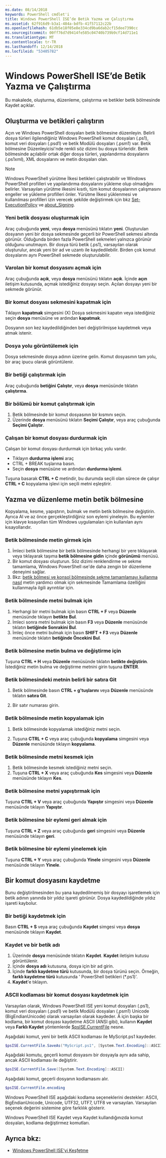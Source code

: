 ```yaml
---
ms.date: 08/14/2018
keywords: PowerShell cmdlet'i
title: Windows PowerShell ISE’de Betik Yazma ve Çalıştırma
ms.assetid: 62f916d9-b3a1-484a-bdfb-41f57112c22b
ms.openlocfilehash: 61db5e18f05e8e334cd9ba6dab2cf15dee7390cc
ms.sourcegitcommit: 00ff76d7d9414fe585c04740b739b9cf14d711e1
ms.translationtype: MT
ms.contentlocale: tr-TR
ms.lasthandoff: 12/14/2018
ms.locfileid: "53405782"
---
```

# <a name="how-to-write-and-run-scripts-in-the-windows-powershell-ise"></a>Windows PowerShell ISE’de Betik Yazma ve Çalıştırma

Bu makalede, oluşturma, düzenleme, çalıştırma ve betikler betik bölmesinde Kaydet açıklar.

## <a name="how-to-create-and-run-scripts"></a>Oluşturma ve betikleri çalıştırın

Açın ve Windows PowerShell dosyaları betik bölmesine düzenleyin. Belirli dosya türleri ilgilendiğiniz Windows PowerShell komut dosyaları (.ps1), komut veri dosyaları (.psd1) ve betik Modülü dosyaları (.psm1) var. Betik bölmesine Düzenleyicisi'nde renkli söz dizimi bu dosya türleridir. Betik bölmesinde açılabilir ortak diğer dosya türleri, yapılandırma dosyalarını (.ps1xml), XML dosyalarını ve metin dosyaları olan.

> [!NOTE]
> Windows PowerShell yürütme İlkesi betikleri çalıştırabilir ve Windows PowerShell profilleri ve yapılandırma dosyalarını yükleme olup olmadığını belirler. Varsayılan yürütme ilkesini kısıtlı, tüm komut dosyalarının çalışmasını engeller ve yükleme profilleri önler. Yürütme İlkesi yüklenmesi ve kullanılması profilleri izin verecek şekilde değiştirmek için bkz [Set-ExecutionPolicy](/powershell/module/microsoft.powershell.security/set-executionpolicy) ve [about_Signing](/powershell/module/microsoft.powershell.core/about/about_signing).

### <a name="to-create-a-new-script-file"></a>Yeni betik dosyası oluşturmak için

Araç çubuğunda **yeni**, veya **dosya** menüsünü tıklatın **yeni**. Oluşturulan dosyanın yeni bir dosya sekmesinde geçerli bir PowerShell sekmesi altında görünür. Olduğunda birden fazla PowerShell sekmeleri yalnızca görünür olduğunu unutmayın. Bir dosya türü betik (.ps1), varsayılan olarak oluşturulur, ancak yeni bir ad ve uzantı ile kaydedilebilir. Birden çok komut dosyalarını aynı PowerShell sekmede oluşturulabilir.

### <a name="to-open-an-existing-script"></a>Varolan bir komut dosyasını açmak için

Araç çubuğunda **açık**, veya **dosya** menüsünü tıklatın **açık**. İçinde **açın** iletişim kutusunda, açmak istediğiniz dosyayı seçin. Açılan dosyayı yeni bir sekmede görünür.

### <a name="to-close-a-script-tab"></a>Bir komut dosyası sekmesini kapatmak için

Tıklayın **kapatmak** simgesini (X) Dosya sekmesini kapatın veya istediğiniz seçin **dosya** menüsüne ve ardından **kapatmak**.

Dosyanın son kez kaydedildiğinden beri değiştirilmişse kaydetmek veya atmak istenir.

### <a name="to-display-the-file-path"></a>Dosya yolu görüntülemek için

Dosya sekmesinde dosya adının üzerine gelin. Komut dosyasının tam yolu, bir araç ipucu olarak görüntülenir.

### <a name="to-run-a-script"></a>Bir betiği çalıştırmak için

Araç çubuğunda **betiğini Çalıştır**, veya **dosya** menüsünde tıklatın **çalıştırma**.

### <a name="to-run-a-portion-of-a-script"></a>Bir bölümü bir komut çalıştırmak için

1. Betik bölmesinde bir komut dosyasının bir kısmını seçin.
2. Üzerinde **dosya** menüsünü tıklatın **Seçimi Çalıştır**, veya araç çubuğunda **Seçimi Çalıştır**.

### <a name="to-stop-a-running-script"></a>Çalışan bir komut dosyası durdurmak için

Çalışan bir komut dosyası durdurmak için birkaç yolu vardır.

- Tıklayın **durdurma işlemi** araç
- CTRL + BREAK tuşlarına basın.
- Seçin **dosya** menüsüne ve ardından **durdurma işlemi**.

Tuşuna basarak **CTRL + C** metindir, bu durumda seçili olan sürece de çalışır **CTRL + C** kopyalama işlevi için seçili metni eşleştirir.

## <a name="how-to-write-and-edit-text-in-the-script-pane"></a>Yazma ve düzenleme metin betik bölmesine

Kopyalama, kesme, yapıştırın, bulmak ve metin betik bölmesine değiştirin. Ayrıca Al ve az önce gerçekleştirdiğiniz son eylemi yineleyin. Bu eylemler için klavye kısayolları tüm Windows uygulamaları için kullanılan aynı kısayollarıdır.

### <a name="to-enter-text-in-the-script-pane"></a>Betik bölmesinde metin girmek için

1. İmleci betik bölmesine bir betik bölmesinde herhangi bir yere tıklayarak veya tıklayarak taşıma **betik bölmesine gidin** içinde **görünümü** menüsü.
2. Bir komut dosyası oluşturun. Söz dizimi renklendirme ve sekme tamamlama, Windows PowerShell ıse'de daha zengin bir düzenleme deneyimi sağlar.
3. Bkz: [betik bölmesi ve konsol bölmesinde sekme tamamlamayı kullanma nasıl](How-to-Use-Tab-Completion-in-the-Script-Pane-and-Console-Pane.md) metin yardımcı olmak için sekmesinde Tamamlama özelliğini kullanmayla ilgili ayrıntılar için.

### <a name="to-find-text-in-the-script-pane"></a>Betik bölmesinde metni bulmak için

1. Herhangi bir metni bulmak için basın **CTRL + F** veya **Düzenle** menüsünde tıklayın **betikte Bul**.
2. İmleci sonra metni bulmak için basın **F3** veya **Düzenle** menüsünde tıklatın **betiğinde Sonrakini Bul**.
3. İmleç önce metni bulmak için basın **SHIFT + F3** veya **Düzenle** menüsünde tıklatın **betiğinde Öncekini Bul**.

### <a name="to-find-and-replace-text-in-the-script-pane"></a>Betik bölmesine metin bulma ve değiştirme için

Tuşuna **CTRL + H** veya **Düzenle** menüsünde tıklatın **betikte değiştirin**. İstediğiniz metin bulma ve değiştirme metnini girin tuşuna **ENTER**.

### <a name="to-go-to-a-particular-line-of-text-in-the-script-pane"></a>Betik bölmesindeki metnin belirli bir satıra Git

1. Betik bölmesinde basın **CTRL + g'tuşlarını** veya **Düzenle** menüsünde tıklatın **satıra Git**.

2. Bir satır numarası girin.

### <a name="to-copy-text-in-the-script-pane"></a>Betik bölmesinde metin kopyalamak için

1. Betik bölmesinde kopyalamak istediğiniz metni seçin.

2. Tuşuna **CTRL + C** veya araç çubuğunda **kopyalama** simgesini veya **Düzenle** menüsünde tıklayın **kopyalama**.

### <a name="to-cut-text-in-the-script-pane"></a>Betik bölmesinde metni kesmek için

1. Betik bölmesinde kesmek istediğiniz metni seçin.
2. Tuşuna **CTRL + X** veya araç çubuğunda **Kes** simgesini veya **Düzenle** menüsünde tıklayın **Kes**.

### <a name="to-paste-text-into-the-script-pane"></a>Betik bölmesine metni yapıştırmak için

Tuşuna **CTRL + V** veya araç çubuğunda **Yapıştır** simgesini veya **Düzenle** menüsünde tıklayın **Yapıştır**.

### <a name="to-undo-an-action-in-the-script-pane"></a>Betik bölmesine bir eylemi geri almak için

Tuşuna **CTRL + Z** veya araç çubuğunda **geri** simgesini veya **Düzenle** menüsünde tıklayın **geri**.

### <a name="to-redo-an-action-in-the-script-pane"></a>Betik bölmesine bir eylemi yinelemek için

Tuşuna **CTRL + Y** veya araç çubuğunda **Yinele** simgesini veya **Düzenle** menüsünde tıklayın **Yinele**.

## <a name="how-to-save-a-script"></a>Bir komut dosyasını kaydetme

Bunu değiştirilmesinden bu yana kaydedilmemiş bir dosyayı işaretlemek için betik adının yanında bir yıldız işareti görünür. Dosya kaydedildiğinde yıldız işareti kaybolur.

### <a name="to-save-a-script"></a>Bir betiği kaydetmek için

Basın **CTRL + S** veya araç çubuğunda **Kaydet** simgesi veya **dosya** menüsünde tıklayın **Kaydet**.

### <a name="to-save-and-name-a-script"></a>Kaydet ve bir betik adı

1. Üzerinde **dosya** menüsünde tıklatın **Kaydet**. **Kaydet** iletişim kutusu görüntülenir.
2. İçinde **dosya adı** kutusuna, dosya için bir ad girin.
3. İçinde **farklı kaydetme türü** kutusunda, bir dosya türünü seçin. Örneğin, **farklı kaydetme türü** kutusunda ' PowerShell betikleri (\*.ps1)'.
4. **Kaydet**'e tıklayın.

### <a name="to-save-a-script-in-ascii-encoding"></a>ASCII kodlaması bir komut dosyası kaydetmek için

Varsayılan olarak, Windows PowerShell ISE yeni komut dosyaları (.ps1), komut veri dosyaları (.psd1) ve betik Modülü dosyaları (.psm1) Unicode (BigEndianUnicode) olarak varsayılan olarak kaydeder. Â için başka bir kodlama, bir komut dosyası kaydetme ASCII (ANSI gibi), kullanın **Kaydet** veya **Farklı Kaydet** yöntemlerde [$psISE.CurrentFile](object-model/the-ise-object-model-hierarchy.md) nesne.

Aşağıdaki komut, yeni bir betik ASCII kodlaması ile MyScript.ps1 kaydeder.

```powershell
$psISE.CurrentFile.SaveAs("MyScript.ps1", [System.Text.Encoding]::ASCII)
```

Aşağıdaki komutu, geçerli komut dosyasını bir dosyayla aynı ada sahip, ancak ASCII kodlaması ile değiştirir.

```powershell
$psISE.CurrentFile.Save([System.Text.Encoding]::ASCII)
```

Aşağıdaki komut, geçerli dosyanın kodlamasını alır.

```powershell
$psISE.CurrentFile.encoding
```

Windows PowerShell ISE aşağıdaki kodlama seçeneklerini destekler: ASCII, BigEndianUnicode, Unicode, UTF32, UTF7, UTF8 ve varsayılan. Varsayılan seçenek değerini sistemine göre farklılık gösterir.

Windows PowerShell ISE Kaydet veya Kaydet kullandığınızda komut dosyaları, kodlama değiştirmez komutları.

## <a name="see-also"></a>Ayrıca bkz:

- [Windows PowerShell ISE’yi Keşfetme](../../getting-started/fundamental/exploring-the-windows-powershell-ise.md)
